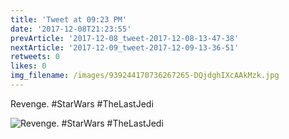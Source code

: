 ```yaml
---
title: 'Tweet at 09:23 PM'
date: '2017-12-08T21:23:55'
prevArticle: '2017-12-08_tweet-2017-12-08-13-47-38'
nextArticle: '2017-12-09_tweet-2017-12-09-13-36-51'
retweets: 0
likes: 0
img_filename: /images/939244170736267265-DQjdghIXcAAkMzk.jpg
---
```

Revenge. #StarWars #TheLastJedi

![Revenge. #StarWars #TheLastJedi](/images/939244170736267265-DQjdghIXcAAkMzk.jpg "Revenge. #StarWars #TheLastJedi")